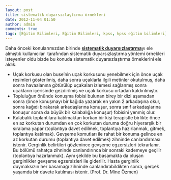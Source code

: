 ```yaml
---
layout: post
title: sistematik duyarsızlaştırma örnekleri
date: 2012-11-04 01:50
author: admin
comments: true
tags: [Eğitim Bilimleri, Eğitim Bilimleri, kpss, kpss eğitim bilimleri]
---
```

Daha önceki konularımızdan birinde <a title="Sistematik duyarsızlaştırma" href="http://egitimvaktim.com/sistematik-duyarsizlasma-eslik-yonetim"><strong>sistematik duyarsızlaştırma</strong></a>yı ele almıştık kullanıcılar  tarafından sistematik duyarsızlaştırma yöntemi örnekleri isteyenler oldu bizde bu konuda sistematik duyarsızlaştırma örneklerini ele aldık.
<ul>
	<li>Uçak korkusu olan buse’nin uçak korkusunu yenebilmek için önce uçak resimleri gösterilmiş, daha sonra uçaklarla ilgili metinler okutulmuş, daha sonra havaalanına götürülüp uçakaları izlemesi sağlanmış sonra uçakların içerisinde gezdirilmiş ve uçak korkusu ortadan kaldırılmıştır.</li>
	<li>Topluluğun önünde konuşma fobisi bulunan birey bir dizi aşamadan sonra (önce konuşmayı bir kağıda yazarak en yakın 2 arkadaşına okur, sonra kağıdı bırakarak arkadaşlarına konuşur, sonra sınıf arkadaşlarına konuşur sonra da büyük bir kalabalığa konuşur) fobisini yenmiş olur.</li>
	<li>Kalabalık toplantılara katılmaktan korkan bir kişi terapistle birlikte önce en az
korkutan durumdan en çok korkutan duruma doğru hiyerarşik bir sıralama yapar (toplantıya
davet edilmek, toplantıya hazırlanmak, gitmek, toplantıya katılmak). Gevşeme komutları
ile rahat bir konuma gelince en az korkutan durumu (toplantıya davet edilmek) zihninde
canlandırması istenir. Gerginlik belirtileri gözlenince gevşeme egzersizleri tekrarlanır.
Bu bölümü rahatça zihninde canlandırınca bir sonraki kademeye geçilir (toplantıya
hazırlanmak). Aynı şekilde bu basamakta da oluşan gerginlikler gevşeme egzersizleri ile
giderilir. Hasta gerginlik duymaksızın her basamağı zihninde canlandırabildikten sonra,
gerçek yaşamda bir davete katılması istenir. (Prof. Dr. Mine Özmen)</li>
</ul>
&nbsp;
